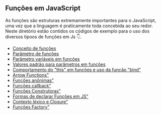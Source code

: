 ## Funções em JavaScript
As funções são estruturas extremamente importantes para o JavaScript, uma vez que a linguagem é praticamente toda concebida ao seu redor.
Neste diretório estão contidos os códigos de exemplo para o uso dos diversos tipoos de funções em Js 👇.

- [Conceito de funções](./conceito.js)
- [Parâmetro de funções](./parametros.js)
- [Parâmetro variáveis em funções](./parametros_variaveis.js)
- [Valores padrão para parâmetros em funções](./parametros_padrao.js)
- [Comportamento do "this" em funções e uso da função "bind" ](./thisAndBind.js)
- [Arrow Functions" ](./arrow_functions.js)
- [Funções anônimas" ](./funcoes_anonimas.js)
- [Funções callback" ](./funcoes_callback.js)
- [Funções Construtoras" ](./funcao_construtora.js)
- [Formas de declarar Funções em JS" ](./declaracao_de_funcoes.js)
- [Contexto léxico e Closure" ](./contexto_lexico_closure.js)
- [Funções Factory" ](./funcao_factory.js)


